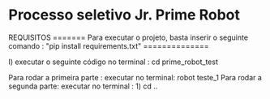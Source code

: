 # Processo seletivo Jr. Prime Robot 

REQUISITOS ======= Para executar o projeto, basta inserir o seguinte comando : "pip install requirements.txt" ==============

I) executar o seguinte código no terminal : cd prime_robot_test

Para rodar a primeira parte : executar no terminal: robot teste_1
Para rodar a segunda parte: executar no terminal : 1) cd .. 

